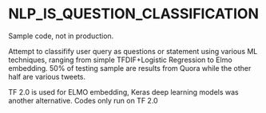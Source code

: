 # NLP_IS_QUESTION_CLASSIFICATION

Sample code, not in production.

Attempt to classifify user query as questions or statement using various ML techniques, ranging from simple TFDIF+Logistic Regression to Elmo embedding. 50% of testing sample are results from Quora while the other half are various tweets. 

TF 2.0 is used for ELMO embedding, Keras deep learning models was another alternative. Codes only run on TF 2.0
